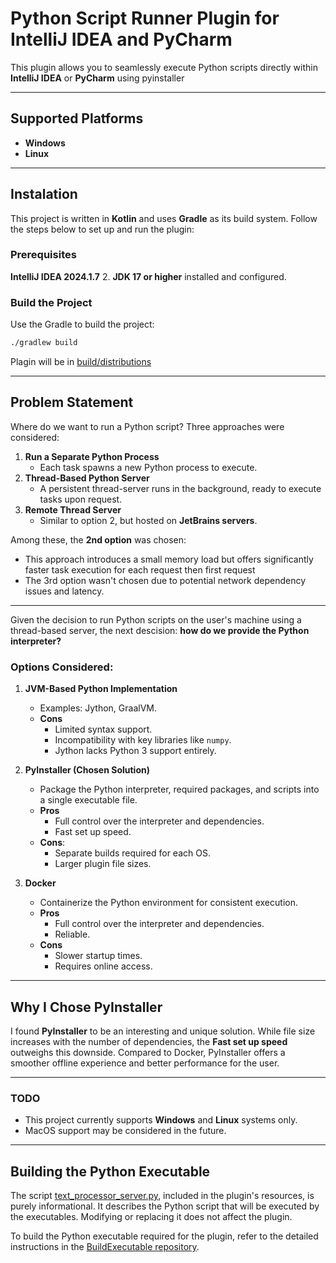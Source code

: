 # Python Script Runner Plugin for IntelliJ IDEA and PyCharm

This plugin allows you to seamlessly execute Python scripts directly within **IntelliJ IDEA** or **PyCharm** using pyinstaller

---

## Supported Platforms
- **Windows**
- **Linux**

---

## Instalation

This project is written in **Kotlin** and uses **Gradle** as its build system. Follow the steps below to set up and run the plugin:

### Prerequisites

**IntelliJ IDEA 2024.1.7** 
2. **JDK 17 or higher** installed and configured.

### Build the Project

Use the Gradle to build the project:

```bash
./gradlew build
```

Plagin will be in [build/distributions](build/distributions)

---

## Problem Statement

Where do we want to run a Python script? Three approaches were considered:
1. **Run a Separate Python Process**
   - Each task spawns a new Python process to execute.
2. **Thread-Based Python Server**
   - A persistent thread-server runs in the background, ready to execute tasks upon request.
3. **Remote Thread Server**
   - Similar to option 2, but hosted on **JetBrains servers**.

Among these, the **2nd option** was chosen:
- This approach introduces a small memory load but offers significantly faster task execution for each request then first request
- The 3rd option wasn't chosen due to potential network dependency issues and latency.

---

Given the decision to run Python scripts on the user's machine using a thread-based server, the next descision: **how do we provide the Python interpreter?**

### Options Considered:

1. **JVM-Based Python Implementation**
   - Examples: Jython, GraalVM.
   - **Cons**
     - Limited syntax support.
     - Incompatibility with key libraries like `numpy`.
     - Jython lacks Python 3 support entirely.

2. **PyInstaller (Chosen Solution)**
   - Package the Python interpreter, required packages, and scripts into a single executable file.
   - **Pros**
     - Full control over the interpreter and dependencies.
     - Fast set up speed.
   - **Cons**:
     - Separate builds required for each OS.
     - Larger plugin file sizes.

3. **Docker**
   - Containerize the Python environment for consistent execution.
   - **Pros**
     - Full control over the interpreter and dependencies.
     - Reliable.
   - **Cons**
     - Slower startup times.
     - Requires online access.

---

## Why I Chose PyInstaller

I found **PyInstaller** to be an interesting and unique solution. While file size increases with the number of dependencies, the **Fast set up speed** outweighs this downside. Compared to Docker, PyInstaller offers a smoother offline experience and better performance for the user.

--- 

### TODO
- This project currently supports **Windows** and **Linux** systems only.
- MacOS support may be considered in the future.

---

## Building the Python Executable

The script [text_processor_server.py](src/main/resources/server/), included in the plugin's resources, is purely informational. It describes the Python script that will be executed by the executables. Modifying or replacing it does not affect the plugin.

To build the Python executable required for the plugin, refer to the detailed instructions in the [BuildExecutable repository](https://github.com/vsgol/BuildExecutable).

